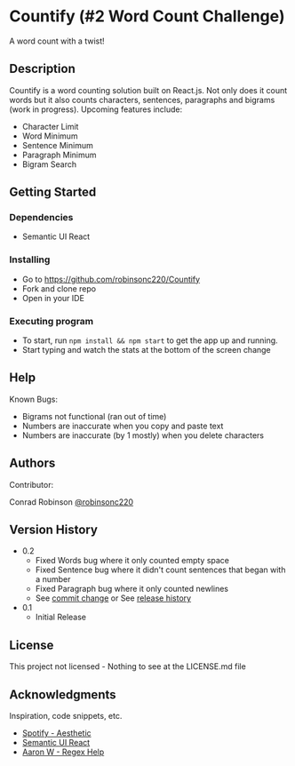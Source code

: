# Countify (#2 Word Count Challenge)

A word count with a twist!

## Description

Countify is a word counting solution built on React.js. Not only does it count words but it also counts characters, sentences, paragraphs and bigrams (work in progress). Upcoming features include:

* Character Limit
* Word Minimum
* Sentence Minimum
* Paragraph Minimum
* Bigram Search


## Getting Started

### Dependencies

* Semantic UI React

### Installing

* Go to https://github.com/robinsonc220/Countify
* Fork and clone repo
* Open in your IDE

### Executing program

* To start, run `npm install && npm start` to get the app up and running.
* Start typing and watch the stats at the bottom of the screen change


## Help

Known Bugs:

* Bigrams not functional (ran out of time)
* Numbers are inaccurate when you copy and paste text 
* Numbers are inaccurate (by 1 mostly) when you delete characters

## Authors

Contributor:

Conrad Robinson 
[@robinsonc220](https://github.com/robinsonc220/)

## Version History

* 0.2
    * Fixed Words bug where it only counted empty space
    * Fixed Sentence bug where it didn't count sentences that began with a number
    * Fixed Paragraph bug where it only counted newlines
    * See [commit change]() or See [release history]()
* 0.1
    * Initial Release

## License

This project not licensed - Nothing to see at the LICENSE.md file

## Acknowledgments

Inspiration, code snippets, etc.
* [Spotify - Aesthetic](https://open.spotify.com)
* [Semantic UI React](https://react.semantic-ui.com/)
* [Aaron W - Regex Help](https://stackoverflow.com/questions/35215348/count-sentences-in-string-with-javascript)











<!-- # Getting Started with Create React App

This project was bootstrapped with [Create React App](https://github.com/facebook/create-react-app).

## Available Scripts

In the project directory, you can run:

### `yarn start`

Runs the app in the development mode.\
Open [http://localhost:3000](http://localhost:3000) to view it in the browser.

The page will reload if you make edits.\
You will also see any lint errors in the console.

### `yarn test`

Launches the test runner in the interactive watch mode.\
See the section about [running tests](https://facebook.github.io/create-react-app/docs/running-tests) for more information.

### `yarn build`

Builds the app for production to the `build` folder.\
It correctly bundles React in production mode and optimizes the build for the best performance.

The build is minified and the filenames include the hashes.\
Your app is ready to be deployed!

See the section about [deployment](https://facebook.github.io/create-react-app/docs/deployment) for more information.

### `yarn eject`

**Note: this is a one-way operation. Once you `eject`, you can’t go back!**

If you aren’t satisfied with the build tool and configuration choices, you can `eject` at any time. This command will remove the single build dependency from your project.

Instead, it will copy all the configuration files and the transitive dependencies (webpack, Babel, ESLint, etc) right into your project so you have full control over them. All of the commands except `eject` will still work, but they will point to the copied scripts so you can tweak them. At this point you’re on your own.

You don’t have to ever use `eject`. The curated feature set is suitable for small and middle deployments, and you shouldn’t feel obligated to use this feature. However we understand that this tool wouldn’t be useful if you couldn’t customize it when you are ready for it.

## Learn More

You can learn more in the [Create React App documentation](https://facebook.github.io/create-react-app/docs/getting-started).

To learn React, check out the [React documentation](https://reactjs.org/).

### Code Splitting

This section has moved here: [https://facebook.github.io/create-react-app/docs/code-splitting](https://facebook.github.io/create-react-app/docs/code-splitting)

### Analyzing the Bundle Size

This section has moved here: [https://facebook.github.io/create-react-app/docs/analyzing-the-bundle-size](https://facebook.github.io/create-react-app/docs/analyzing-the-bundle-size)

### Making a Progressive Web App

This section has moved here: [https://facebook.github.io/create-react-app/docs/making-a-progressive-web-app](https://facebook.github.io/create-react-app/docs/making-a-progressive-web-app)

### Advanced Configuration

This section has moved here: [https://facebook.github.io/create-react-app/docs/advanced-configuration](https://facebook.github.io/create-react-app/docs/advanced-configuration)

### Deployment

This section has moved here: [https://facebook.github.io/create-react-app/docs/deployment](https://facebook.github.io/create-react-app/docs/deployment)

### `yarn build` fails to minify

This section has moved here: [https://facebook.github.io/create-react-app/docs/troubleshooting#npm-run-build-fails-to-minify](https://facebook.github.io/create-react-app/docs/troubleshooting#npm-run-build-fails-to-minify) -->
